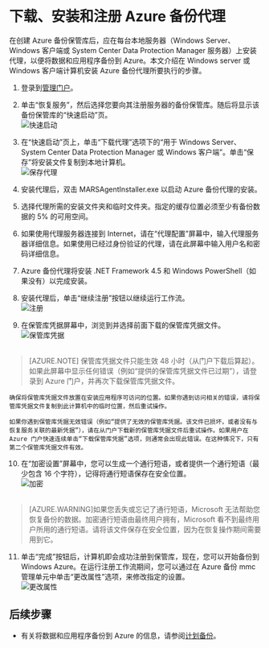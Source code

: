 <properties
   pageTitle="下载、安装和注册 Azure 备份代理"
   description="了解如何以及在何处下载 Azure 备份代理、安装步骤以及如何使用保管库凭据注册 Azure 备份代理"
   services="backup"
   documentationCenter=""
   authors="prvijay"
   manager="shreeshd"
   editor=""/>
<tags
   ms.service="backup" ms.date="04/08/2015" wacn.date=""/>

# 下载、安装和注册 Azure 备份代理

在创建 Azure 备份保管库后，应在每台本地服务器（Windows Server、Windows 客户端或 System Center Data Protection Manager 服务器）上安装代理，以便将数据和应用程序备份到 Azure。本文介绍在 Windows server 或 Windows 客户端计算机安装 Azure 备份代理所要执行的步骤。

1. 登录到[管理门户](https://manage.windowsazure.cn/)。

2. 单击“恢复服务”，然后选择您要向其注册服务器的备份保管库。随后将显示该备份保管库的“快速启动”页。<br/>
![快速启动][1]

3. 在“快速启动”页上，单击“下载代理”选项下的“用于 Windows Server、System Center Data Protection Manager 或 Windows 客户端”。单击“保存”将安装文件复制到本地计算机。<br/>
![保存代理][2]
4. 安装代理后，双击 MARSAgentInstaller.exe 以启动 Azure 备份代理的安装。 
5. 选择代理所需的安装文件夹和临时文件夹。指定的缓存位置必须至少有备份数据的 5% 的可用空间。

6.	如果使用代理服务器连接到 Internet，请在“代理配置”屏幕中，输入代理服务器详细信息。如果使用已经过身份验证的代理，请在此屏幕中输入用户名和密码详细信息。

7.	Azure 备份代理将安装 .NET Framework 4.5 和 Windows PowerShell（如果没有）以完成安装。

8.	安装代理后，单击“继续注册”按钮以继续运行工作流。<br/>
![注册][3]

9. 在保管库凭据屏幕中，浏览到并选择前面下载的保管库凭据文件。<br/>
![保管库凭据][4] <br/> <br/>
> [AZURE.NOTE] 保管库凭据文件只能生效 48 小时（从门户下载后算起）。如果此屏幕中显示任何错误（例如“提供的保管库凭据文件已过期”），请登录到 Azure 门户，并再次下载保管库凭据文件。

    确保将保管库凭据文件放置在安装应用程序可访问的位置。如果你遇到访问相关的错误，请将保管库凭据文件复制到此计算机中的临时位置，然后重试操作。

    如果你遇到保管库凭据无效错误（例如“提供了无效的保管库凭据。该文件已损坏，或者没有与恢复服务关联的最新凭据”），请在从门户下载新的保管库凭据文件后重试操作。如果用户在 Azure 门户快速连续单击“下载保管库凭据”选项，则通常会出现此错误。在这种情况下，只有第二个保管库凭据文件有效。

10. 在“加密设置”屏幕中，您可以生成一个通行短语，或者提供一个通行短语（最少包含 16 个字符），记得将通行短语保存在安全位置。<br/>
![加密][5] <br/> <br/>
> [AZURE.WARNING]如果您丢失或忘记了通行短语，Microsoft 无法帮助您恢复备份的数据。加密通行短语由最终用户拥有，Microsoft 看不到最终用户所用的通行短语。请将该文件保存在安全位置，因为在恢复操作期间需要用到它。

11. 单击“完成”按钮后，计算机即会成功注册到保管库，现在，您可以开始备份到 Windows Azure。在运行注册工作流期间，您可以通过在 Azure 备份 mmc 管理单元中单击“更改属性”选项，来修改指定的设置。<br/>
![更改属性][6]

## 后续步骤
- 有关将数据和应用程序备份到 Azure 的信息，请参阅[计划备份](/documentation/articles/backup-azure-backup-and-recover)。


<!--Image references-->
[1]: ./media/backup-azure-backup-download-register/quickstart.png
[2]: ./media/backup-azure-backup-download-register/agent.png
[3]: ./media/backup-azure-backup-download-register/register.png
[4]: ./media/backup-azure-backup-download-register/vc.png
[5]: ./media/backup-azure-backup-download-register/encryption.png
[6]: ./media/backup-azure-backup-download-register/change.png

<!---HONumber=67-->